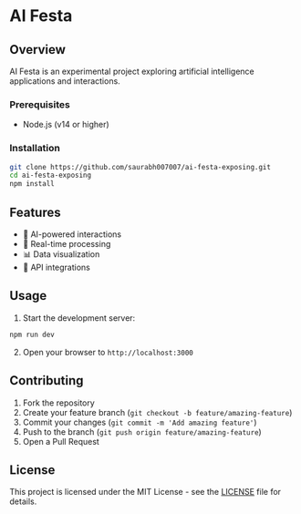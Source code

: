 # AI Festa

## Overview
AI Festa is an experimental project exploring artificial intelligence applications and interactions.



### Prerequisites
- Node.js (v14 or higher)



### Installation
```bash
git clone https://github.com/saurabh007007/ai-festa-exposing.git
cd ai-festa-exposing
npm install
```

## Features
- 🤖 AI-powered interactions
- 🚀 Real-time processing
- 📊 Data visualization
- 🔄 API integrations

## Usage
1. Start the development server:
```bash
npm run dev
```
2. Open your browser to `http://localhost:3000`

## Contributing
1. Fork the repository
2. Create your feature branch (`git checkout -b feature/amazing-feature`)
3. Commit your changes (`git commit -m 'Add amazing feature'`)
4. Push to the branch (`git push origin feature/amazing-feature`)
5. Open a Pull Request

## License
This project is licensed under the MIT License - see the [LICENSE](LICENSE) file for details.